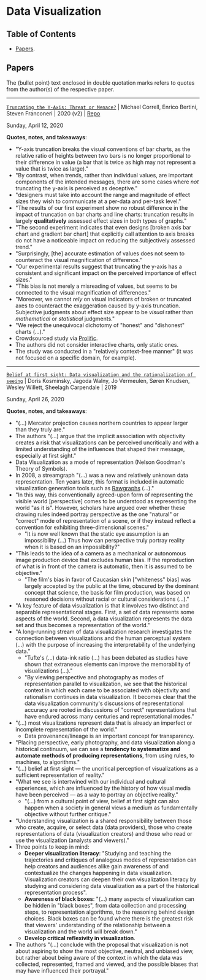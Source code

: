 # Data Visualization

## Table of Contents

- [Papers](#papers).

## Papers

The (bullet point) text enclosed in double quotation marks refers to quotes from the author(s) of the respective paper.

---

[`Truncating the Y-Axis: Threat or Menace?`](https://arxiv.org/abs/1907.02035) | Michael Correll, Enrico Bertini, Steven Franconeri | 2020 (v2) | [Repo](https://github.com/mcorrell/truncation)

Sunday, April 12, 2020

**Quotes, notes, and takeaways**:

- "Y-axis truncation breaks the visual conventions of bar charts, as the relative ratio of heights between two bars is no longer proportional to their difference in value (a bar that is twice as high may not represent a value that is twice as large)."
- "By contrast, when trends, rather than individual values, are important components of the intended messages, there are some cases where _not_ truncating the y-axis is perceived as deceptive."
- "designers must take into account the range and magnitude of effect sizes they wish to communicate at a per-data and per-task level."
- "The results of our first experiment show no robust difference in the impact of truncation on bar charts and line charts: truncation results in largely **qualitatively** assessed effect sizes in both types of graphs."
- "The second experiment indicates that even designs \[broken axis bar chart and gradient bar chart\] that explicitly call attention to axis breaks do not have a noticeable impact on reducing the subjectively assessed trend."
- "Surprisingly, \[the\] accurate estimation of values does not seem to counteract the visual magnification of difference."
- "Our experimental results suggest that truncating the y-axis has a consistent and significant impact on the perceived importance of effect sizes."
- "This bias is not merely a misreading of values, but seems to be connected to the visual magnification of differences."
- "Moreover, we cannot _rely_ on visual indicators of broken or truncated axes to counteract the exaggeration caused by y-axis truncation. Subjective judgments about effect size appear to be _visual_ rather than _mathematical_ or _statistical_ judgments."
- "We reject the unequivocal dichotomy of "honest" and "dishonest" charts (...)."
- Crowdsourced study via [Prolific](https://www.prolific.co/).
- The authors did not consider interactive charts, only static ones.
- The study was conducted in a "relatively context-free manner" (it was not focused on a specific domain, for example).

---

[`Belief at first sight: Data visualization and the rationalization of seeing`](https://benjamins.com/catalog/idj.25.1.04kos) | Doris Kosminsky, Jagoda Walny, Jo Vermeulen, Søren Knudsen, Wesley Willett, Sheelagh Carpendale | 2019

Sunday, April 26, 2020

**Quotes, notes, and takeaways**:

- "(...) Mercator projection causes northern countries to appear larger than they truly are."
- The authors "(...) argue that the implicit association with objectivity creates a risk that visualizations can be perceived uncritically and with a limited understanding of the influences that shaped their message, especially at first sight."
- Data Visualization as a mode of representation (Nelson Goodman's Theory of Symbols).
- In 2008, a streamgraph "(...) was a new and relatively unknown data representation. Ten years later, this format is included in automatic visualization generation tools such as [Rawgraphs](https://rawgraphs.io/) (...)."
- "In this way, this conventionally agreed-upon form of representing the visible world \[perspective\] comes to be understood as representing the world "as it is". However, scholars have argued over whether these drawing rules indeed portray perspective as the one "natural" or "correct" mode of representation of a scene, or if they instead reflect a convention for exhibiting three-dimensional scenes."
  - "It is now well known that the static eye assumption is an impossibility (...) Thus how can perspective truly portray reality when it is based on an impossibility?"
- "This leads to the idea of a camera as a mechanical or autonomous image production device that excludes human bias. If the reproduction of what is in front of the camera is automatic, then it is assumed to be objective."
  - "The film's bias in favor of Caucasian skin \["whiteness" bias\] was largely accepted by the public at the time, obscured by the dominant concept that science, the basis for film production, was based on reasoned decisions without racial or cultural considerations (...)."
- "A key feature of data visualization is that it involves two distinct and separable representational stages. First, a set of data represents some aspects of the world. Second, a data visualization represents the data set and thus becomes a representation of the world."
- "A long-running stream of data visualization research investigates the connection between visualizations and the human perceptual system (...) with the purpose of increasing the interpretability of the underlying data."
  - "Tufte's (...) data-ink ratio (...) has been debated as studies have shown that extraneous elements can improve the memorability of visualizations (...)."
  - "By viewing perspective and photography as modes of representation parallel to visualization, we see that the historical context in which each came to be associated with objectivity and rationalism continues in data visualization. It becomes clear that the data visualization community's discussions of representational accuracy are rooted in discussions of "correct" representations that have endured across many centuries and representational modes."
- "(...) most visualizations represent data that is already an imperfect or incomplete representation of the world."
  - Data provenance/lineage is an important concept for transparency.
- "Placing perspective, early photography, and data visualization along a historical continuum, we can see a **tendency to systematize and automate methods of producing representations**, from using rules, to machines, to algorithms."
- "(...) belief at first sight — the uncritical perception of visualizations as a sufficient representation of reality."
- "What we see is intertwined with our individual and cultural experiences, which are influenced by the history of how visual media have been perceived — as a way to portray an objective reality."
  - "(...) from a cultural point of view, belief at first sight can also happen when a society in general views a medium as fundamentally objective without further critique."
- "Understanding visualization is a shared responsibility between those who create, acquire, or select data (data providers), those who create representations of data (visualization creators) and those who read or use the visualization (analysts and viewers)."
- Three points to keep in mind:
  - **Deeper visualization literacy**: "Studying and teaching the trajectories and critiques of analogous modes of representation can help creators and audiences alike gain awareness of and contextualize the changes happening in data visualization. Visualization creators can deepen their own visualization literacy by studying and considering data visualization as a part of the historical representation process".
  - **Awareness of black boxes**: "(...) many aspects of visualization can be hidden in "black boxes", from data collection and processing steps, to representation algorithms, to the reasoning behind design choices. Black boxes can be found where there is the greatest risk that viewers' understanding of the relationship between a visualization and the world will break down."
  - **Develop critical reflexivity in visualization**.
- The authors "(...) conclude with the proposal that visualization is not about aspiring to show the most objective, neutral, and unbiased view, but rather about being aware of the context in which the data was collected, represented, framed and viewed, and the possible biases that may have influenced their portrayal."
